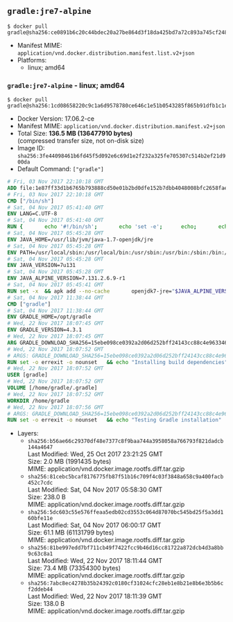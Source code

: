 ## `gradle:jre7-alpine`

```console
$ docker pull gradle@sha256:ce0891b6c20c44bdec20a27be864d3f18da425bd7a72c893a745cf248623095d
```

-	Manifest MIME: `application/vnd.docker.distribution.manifest.list.v2+json`
-	Platforms:
	-	linux; amd64

### `gradle:jre7-alpine` - linux; amd64

```console
$ docker pull gradle@sha256:1cd08658220c9c1a6d9578780ce646c1e51b0543285f865b91dfb1c1ed6f5173
```

-	Docker Version: 17.06.2-ce
-	Manifest MIME: `application/vnd.docker.distribution.manifest.v2+json`
-	Total Size: **136.5 MB (136477910 bytes)**  
	(compressed transfer size, not on-disk size)
-	Image ID: `sha256:3fe44098461b6fd45f5d092e6c69d1e2f232a325fe705307c514b2ef21d900da`
-	Default Command: `["gradle"]`

```dockerfile
# Fri, 03 Nov 2017 22:10:18 GMT
ADD file:1e87ff33d1b6765b793888cd50e01b2bd0dfe152b7dbb4048008bfc2658faea7 in / 
# Fri, 03 Nov 2017 22:10:18 GMT
CMD ["/bin/sh"]
# Sat, 04 Nov 2017 05:41:40 GMT
ENV LANG=C.UTF-8
# Sat, 04 Nov 2017 05:41:40 GMT
RUN { 		echo '#!/bin/sh'; 		echo 'set -e'; 		echo; 		echo 'dirname "$(dirname "$(readlink -f "$(which javac || which java)")")"'; 	} > /usr/local/bin/docker-java-home 	&& chmod +x /usr/local/bin/docker-java-home
# Sat, 04 Nov 2017 05:45:28 GMT
ENV JAVA_HOME=/usr/lib/jvm/java-1.7-openjdk/jre
# Sat, 04 Nov 2017 05:45:28 GMT
ENV PATH=/usr/local/sbin:/usr/local/bin:/usr/sbin:/usr/bin:/sbin:/bin:/usr/lib/jvm/java-1.7-openjdk/jre/bin:/usr/lib/jvm/java-1.7-openjdk/bin
# Sat, 04 Nov 2017 05:45:28 GMT
ENV JAVA_VERSION=7u131
# Sat, 04 Nov 2017 05:45:28 GMT
ENV JAVA_ALPINE_VERSION=7.131.2.6.9-r1
# Sat, 04 Nov 2017 05:45:41 GMT
RUN set -x 	&& apk add --no-cache 		openjdk7-jre="$JAVA_ALPINE_VERSION" 	&& [ "$JAVA_HOME" = "$(docker-java-home)" ]
# Sat, 04 Nov 2017 11:38:44 GMT
CMD ["gradle"]
# Sat, 04 Nov 2017 11:38:44 GMT
ENV GRADLE_HOME=/opt/gradle
# Wed, 22 Nov 2017 18:07:45 GMT
ENV GRADLE_VERSION=4.3.1
# Wed, 22 Nov 2017 18:07:45 GMT
ARG GRADLE_DOWNLOAD_SHA256=15ebe098ce0392a2d06d252bff24143cc88c4e963346582c8d88814758d93ac7
# Wed, 22 Nov 2017 18:07:52 GMT
# ARGS: GRADLE_DOWNLOAD_SHA256=15ebe098ce0392a2d06d252bff24143cc88c4e963346582c8d88814758d93ac7
RUN set -o errexit -o nounset 	&& echo "Installing build dependencies" 	&& apk add --no-cache --virtual .build-deps 		ca-certificates 		openssl 		unzip 		&& echo "Downloading Gradle" 	&& wget -O gradle.zip "https://services.gradle.org/distributions/gradle-${GRADLE_VERSION}-bin.zip" 		&& echo "Checking download hash" 	&& echo "${GRADLE_DOWNLOAD_SHA256} *gradle.zip" | sha256sum -c - 		&& echo "Installing Gradle" 	&& unzip gradle.zip 	&& rm gradle.zip 	&& mkdir /opt 	&& mv "gradle-${GRADLE_VERSION}" "${GRADLE_HOME}/" 	&& ln -s "${GRADLE_HOME}/bin/gradle" /usr/bin/gradle 		&& apk del .build-deps 		&& echo "Adding gradle user and group" 	&& addgroup -S -g 1000 gradle 	&& adduser -D -S -G gradle -u 1000 -s /bin/ash gradle 	&& mkdir /home/gradle/.gradle 	&& chown -R gradle:gradle /home/gradle 		&& echo "Symlinking root Gradle cache to gradle Gradle cache" 	&& ln -s /home/gradle/.gradle /root/.gradle
# Wed, 22 Nov 2017 18:07:52 GMT
USER [gradle]
# Wed, 22 Nov 2017 18:07:52 GMT
VOLUME [/home/gradle/.gradle]
# Wed, 22 Nov 2017 18:07:52 GMT
WORKDIR /home/gradle
# Wed, 22 Nov 2017 18:07:56 GMT
# ARGS: GRADLE_DOWNLOAD_SHA256=15ebe098ce0392a2d06d252bff24143cc88c4e963346582c8d88814758d93ac7
RUN set -o errexit -o nounset 	&& echo "Testing Gradle installation" 	&& gradle --version
```

-	Layers:
	-	`sha256:b56ae66c29370df48e7377c8f9baa744a3958058a766793f821dadcb144a4647`  
		Last Modified: Wed, 25 Oct 2017 23:21:25 GMT  
		Size: 2.0 MB (1991435 bytes)  
		MIME: application/vnd.docker.image.rootfs.diff.tar.gzip
	-	`sha256:81cebc5bcaf8176775fb87f51b16c709f4c03f3848a658c9a400facb452c7cdc`  
		Last Modified: Sat, 04 Nov 2017 05:58:30 GMT  
		Size: 238.0 B  
		MIME: application/vnd.docker.image.rootfs.diff.tar.gzip
	-	`sha256:5dc603c55e576ffeaa5edb02cd3553c064d87070bc545bd25f5a3dd160bfe11e`  
		Last Modified: Sat, 04 Nov 2017 06:00:17 GMT  
		Size: 61.1 MB (61131799 bytes)  
		MIME: application/vnd.docker.image.rootfs.diff.tar.gzip
	-	`sha256:81be997edd7bf711cb49f7422fcc9b46d16cc81722a872dcb4d3a8bb9c63c8a1`  
		Last Modified: Wed, 22 Nov 2017 18:11:44 GMT  
		Size: 73.4 MB (73354300 bytes)  
		MIME: application/vnd.docker.image.rootfs.diff.tar.gzip
	-	`sha256:7abc8ec4278b35b24392c0180cf31024cfc28eb1e8b21e8b6e3b5b6cf2ddeb44`  
		Last Modified: Wed, 22 Nov 2017 18:11:39 GMT  
		Size: 138.0 B  
		MIME: application/vnd.docker.image.rootfs.diff.tar.gzip
